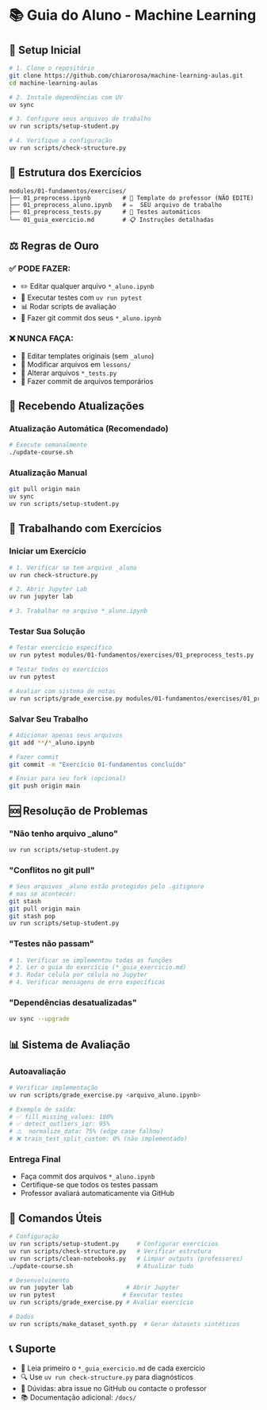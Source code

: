 # 📚 Guia do Aluno - Machine Learning

## 🚀 Setup Inicial

```bash
# 1. Clone o repositório
git clone https://github.com/chiarorosa/machine-learning-aulas.git
cd machine-learning-aulas

# 2. Instale dependências com UV
uv sync

# 3. Configure seus arquivos de trabalho
uv run scripts/setup-student.py

# 4. Verifique a configuração
uv run scripts/check-structure.py
```

## 📁 Estrutura dos Exercícios

```
modules/01-fundamentos/exercises/
├── 01_preprocess.ipynb         # 📖 Template do professor (NÃO EDITE)
├── 01_preprocess_aluno.ipynb   # ✏️  SEU arquivo de trabalho
├── 01_preprocess_tests.py      # 🧪 Testes automáticos
└── 01_guia_exercicio.md        # 📋 Instruções detalhadas
```

## ⚖️ Regras de Ouro

### ✅ PODE FAZER:

- ✏️ Editar qualquer arquivo `*_aluno.ipynb`
- 🧪 Executar testes com `uv run pytest`
- 📊 Rodar scripts de avaliação
- 🔄 Fazer git commit dos seus `*_aluno.ipynb`

### ❌ NUNCA FAÇA:

- 🚫 Editar templates originais (sem `_aluno`)
- 🚫 Modificar arquivos em `lessons/`
- 🚫 Alterar arquivos `*_tests.py`
- 🚫 Fazer commit de arquivos temporários

## 🔄 Recebendo Atualizações

### Atualização Automática (Recomendado)

```bash
# Execute semanalmente
./update-course.sh
```

### Atualização Manual

```bash
git pull origin main
uv sync
uv run scripts/setup-student.py
```

## 🧪 Trabalhando com Exercícios

### Iniciar um Exercício

```bash
# 1. Verificar se tem arquivo _aluno
uv run check-structure.py

# 2. Abrir Jupyter Lab
uv run jupyter lab

# 3. Trabalhar no arquivo *_aluno.ipynb
```

### Testar Sua Solução

```bash
# Testar exercício específico
uv run pytest modules/01-fundamentos/exercises/01_preprocess_tests.py

# Testar todos os exercícios
uv run pytest

# Avaliar com sistema de notas
uv run scripts/grade_exercise.py modules/01-fundamentos/exercises/01_preprocess_aluno.ipynb
```

### Salvar Seu Trabalho

```bash
# Adicionar apenas seus arquivos
git add **/*_aluno.ipynb

# Fazer commit
git commit -m "Exercício 01-fundamentos concluído"

# Enviar para seu fork (opcional)
git push origin main
```

## 🆘 Resolução de Problemas

### "Não tenho arquivo \_aluno"

```bash
uv run scripts/setup-student.py
```

### "Conflitos no git pull"

```bash
# Seus arquivos _aluno estão protegidos pelo .gitignore
# mas se acontecer:
git stash
git pull origin main
git stash pop
uv run scripts/setup-student.py
```

### "Testes não passam"

```bash
# 1. Verificar se implementou todas as funções
# 2. Ler o guia do exercício (*_guia_exercicio.md)
# 3. Rodar célula por célula no Jupyter
# 4. Verificar mensagens de erro específicas
```

### "Dependências desatualizadas"

```bash
uv sync --upgrade
```

## 📊 Sistema de Avaliação

### Autoavaliação

```bash
# Verificar implementação
uv run scripts/grade_exercise.py <arquivo_aluno.ipynb>

# Exemplo de saída:
# ✅ fill_missing_values: 100%
# ✅ detect_outliers_iqr: 95%
# ⚠️  normalize_data: 75% (edge case falhou)
# ❌ train_test_split_custom: 0% (não implementado)
```

### Entrega Final

- Faça commit dos arquivos `*_aluno.ipynb`
- Certifique-se que todos os testes passam
- Professor avaliará automaticamente via GitHub

## 🔧 Comandos Úteis

```bash
# Configuração
uv run scripts/setup-student.py     # Configurar exercícios
uv run scripts/check-structure.py   # Verificar estrutura
uv run scripts/clean-notebooks.py   # Limpar outputs (professores)
./update-course.sh                  # Atualizar tudo

# Desenvolvimento
uv run jupyter lab               # Abrir Jupyter
uv run pytest                   # Executar testes
uv run scripts/grade_exercise.py # Avaliar exercício

# Dados
uv run scripts/make_dataset_synth.py  # Gerar datasets sintéticos
```

## 📞 Suporte

- 📖 Leia primeiro o `*_guia_exercicio.md` de cada exercício
- 🔍 Use `uv run check-structure.py` para diagnósticos
- 💬 Dúvidas: abra issue no GitHub ou contacte o professor
- 📚 Documentação adicional: `/docs/`

